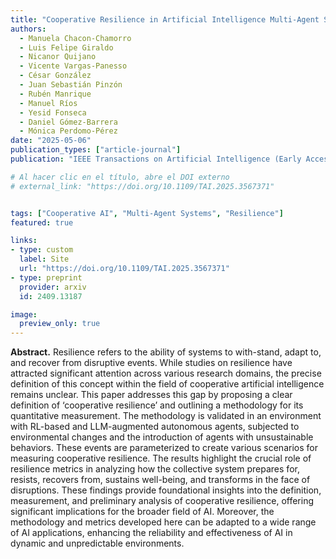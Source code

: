 ```yaml
---
title: "Cooperative Resilience in Artificial Intelligence Multi-Agent Systems"
authors:
  - Manuela Chacon-Chamorro
  - Luis Felipe Giraldo
  - Nicanor Quijano
  - Vicente Vargas-Panesso
  - César González
  - Juan Sebastián Pinzón
  - Rubén Manrique
  - Manuel Ríos
  - Yesid Fonseca
  - Daniel Gómez-Barrera
  - Mónica Perdomo-Pérez
date: "2025-05-06"
publication_types: ["article-journal"]
publication: "IEEE Transactions on Artificial Intelligence (Early Access)"

# Al hacer clic en el título, abre el DOI externo
# external_link: "https://doi.org/10.1109/TAI.2025.3567371"


tags: ["Cooperative AI", "Multi-Agent Systems", "Resilience"]
featured: true

links:
- type: custom
  label: Site
  url: "https://doi.org/10.1109/TAI.2025.3567371"
- type: preprint
  provider: arxiv
  id: 2409.13187

image:
  preview_only: true
---
```


**Abstract.** Resilience refers to the ability of systems to with-stand, adapt to, and recover from disruptive events. While studies on resilience have attracted significant attention across various research domains, the precise definition of this concept within the field of cooperative artificial intelligence remains unclear. This paper addresses this gap by proposing a clear definition of ‘cooperative resilience’ and outlining a methodology for its quantitative measurement. The methodology is validated in an environment with RL-based and LLM-augmented autonomous agents, subjected to environmental changes and the introduction of agents with unsustainable behaviors. These events are parameterized to create various scenarios for measuring cooperative resilience. The results highlight the crucial role of resilience metrics in analyzing how the collective system prepares for, resists, recovers from, sustains well-being, and transforms in the face of disruptions. These findings provide foundational insights into the definition, measurement, and preliminary analysis of cooperative resilience, offering significant implications for the broader field of AI. Moreover, the methodology and metrics developed here can be adapted to a wide range of AI applications, enhancing the reliability and effectiveness of AI in dynamic and unpredictable environments.